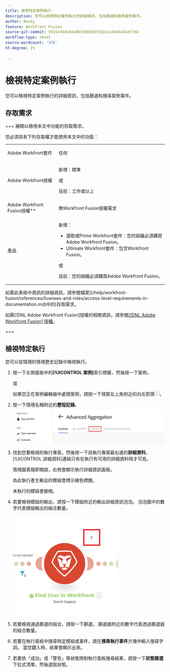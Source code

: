```yaml
---
title: 檢視特定案例執行
description: 您可以檢視特定案例執行的詳細資訊，包括篩選和搜尋案例事件。
author: Becky
feature: Workfront Fusion
source-git-commit: 5915476de34a883560d207d101a14e5b24abf3da
workflow-type: tm+mt
source-wordcount: '376'
ht-degree: 1%

---
```


# 檢視特定案例執行

您可以檢視特定案例執行的詳細資訊，包括篩選和搜尋案例事件。

## 存取需求

+++ 展開以檢視本文中功能的存取需求。

您必須具有下列存取權才能使用本文中的功能：

<table style="table-layout:auto">
 <col> 
 <col> 
 <tbody> 
  <tr> 
   <td role="rowheader">Adobe Workfront套件</td> 
   <td> <p>任何</p> </td> 
  </tr> 
  <tr data-mc-conditions=""> 
   <td role="rowheader">Adobe Workfront授權</td> 
   <td> <p>新增：標準</p><p>或</p><p>目前：工作或以上</p> </td> 
  </tr> 
  <tr> 
   <td role="rowheader">Adobe Workfront Fusion授權**</td> 
   <td>
   <p>無Workfront Fusion授權需求</p>
   </td> 
  </tr> 
  <tr> 
   <td role="rowheader">產品</td> 
   <td>
   <p>新增：</p> <ul><li>選取或Prime Workfront套件：您的組織必須購買Adobe Workfront Fusion。</li><li>Ultimate Workfront套件：包含Workfront Fusion。</li></ul>
   <p>或</p>
   <p>目前：您的組織必須購買Adobe Workfront Fusion。</p>
   </td> 
  </tr>
 </tbody> 
</table>

如需此表格中資訊的詳細資訊，請參閱檔案](/help/workfront-fusion/references/licenses-and-roles/access-level-requirements-in-documentation.md)中的[存取需求。

如需[!DNL Adobe Workfront Fusion]授權的相關資訊，請參閱[[!DNL Adobe Workfront Fusion] 授權](/help/workfront-fusion/set-up-and-manage-workfront-fusion/licensing-operations-overview/license-automation-vs-integration.md)。

+++

## 檢視特定執行

您可以從情境的情境歷史記錄中檢視執行。


1. 按一下左側面板中的&#x200B;**[!UICONTROL 案例]**&#x200B;索引標籤，然後按一下案例。

   或

   如果您正在案例編輯器中處理案例，請按一下視窗左上角附近的向左箭頭![結束編輯箭頭](assets/exit-editing-arrow.png)。

1. 按一下情境名稱附近的&#x200B;**歷程記錄**。
   ![歷程記錄標籤](assets/history-tab.png)


1. 找到您要檢視的執行專案，然後按一下該執行專案最右邊的&#x200B;**詳細資料**。 [!UICONTROL 詳細資料]連結只有在執行有可用的詳細資料時才可見。

   情境圖表隨即開啟，右側會顯示執行詳細資訊面板。

   為此執行產生輸出的模組會標示綠色標題。

   未執行的模組會變暗。

1. 若要檢視模組的輸出，請按一下模組附近的輸出詳細資訊泡泡。 泡泡圖中的數字代表模組輸出的組合數量。

   ![模組附近的輸出泡泡](assets/output-bubble.png)

1. 若要檢視通過篩選的組合，請按一下篩選。 篩選器附近的數字代表透過篩選器的組合數量。
1. 若要在執行面板中搜尋特定模組或事件，請在&#x200B;**搜尋執行事件**&#x200B;方塊中輸入搜尋字詞。 當您鍵入時，結果會顯示出來。
1. 若要依「成功」或「警告」等狀態限制執行面板搜尋結果，請按一下&#x200B;**狀態篩選**&#x200B;下拉式清單，然後選取狀態。
